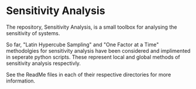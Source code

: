 # Sensitivity Analysis

The repository, Sensitivity Analysis, is a small toolbox for analysing the sensitivity of systems.

So far, "Latin Hypercube Sampling" and "One Factor at a Time" methodolgies for sensitivity analysis have been considered and implimented in seperate python scripts. These represent local and global methods of sensitivity analysis respectivly.

See the ReadMe files in each of their respective directories for more information.
